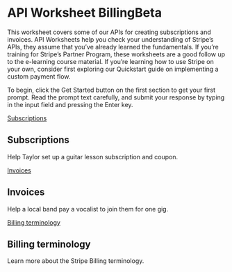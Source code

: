 # API Worksheet BillingBeta

This worksheet covers some of our APIs for creating subscriptions and invoices. API Worksheets help you check your understanding of Stripe’s APIs, they assume that you’ve already learned the fundamentals. If you’re training for Stripe’s Partner Program, these worksheets are a good follow up to the e-learning course material. If you’re learning how to use Stripe on your own, consider first exploring our Quickstart guide on implementing a custom payment flow.

To begin, click the Get Started button on the first section to get your first prompt. Read the prompt text carefully, and submit your response by typing in the input field and pressing the Enter key.

[Subscriptions](#subscriptions)

## Subscriptions

Help Taylor set up a guitar lesson subscription and coupon.

[Invoices](#invoices)

## Invoices

Help a local band pay a vocalist to join them for one gig.

[Billing terminology](#billing-terminology)

## Billing terminology

Learn more about the Stripe Billing terminology.
